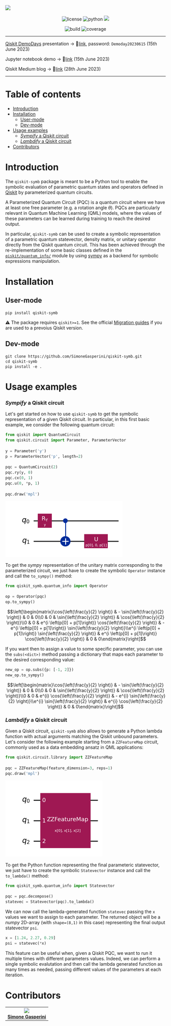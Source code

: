 ![](/img/logo.png)

<p align="center">
    <img title="license" src="https://img.shields.io/badge/license-Apache_2.0-blue.svg">
    <img title="python" src="https://img.shields.io/badge/python-≥3.9-blue.svg">
    <a href="https://qiskit.org/ecosystem/" alt="Ecosystem">
        <img src="https://img.shields.io/badge/Qiskit-Ecosystem-blueviolet.svg" /></a>
</p>

<p align="center">
    <img title="build" src='https://github.com/SimoneGasperini/qiskit-symb/actions/workflows/python-package.yml/badge.svg?branch=master'>
    <img title="coverage" src='https://coveralls.io/repos/github/SimoneGasperini/qiskit-symb/badge.svg?branch=master'>
</p>

***
[Qiskit DemoDays](https://github.com/Qiskit/feedback/wiki/Qiskit-DemoDays) presentation $\rightarrow$ :link:[link](https://ibm.webex.com/recordingservice/sites/ibm/recording/playback/c6d96f25edba103bb7d600505681044d),
password: `Demoday20230615` (15th June 2023)

Jupyter notebook demo $\rightarrow$ :link:[link](https://github.com/Qiskit/feedback/blob/main/demo-day-notebooks/2023-06-15/1_qiskit_symb_demo.ipynb) (15th June 2023)

Qiskit Medium blog $\rightarrow$ :link:[link](https://medium.com/p/b6b4407fa705) (28th June 2023)
***

# Table of contents
- [Introduction](#introduction)
- [Installation](#installation)
    - [User-mode](#user-mode)
    - [Dev-mode](#dev-mode)
- [Usage examples](#usage-examples)
    - [_Sympify_ a Qiskit circuit](#sympify-a-qiskit-circuit)
    - [_Lambdify_ a Qiskit circuit](#lambdify-a-qiskit-circuit)
- [Contributors](#contributors)


# Introduction
The `qiskit-symb` package is meant to be a Python tool to enable the symbolic evaluation of parametric quantum states and operators defined in [Qiskit](https://github.com/Qiskit/qiskit) by parameterized quantum circuits.

A Parameterized Quantum Circuit (PQC) is a quantum circuit where we have at least one free parameter (e.g. a rotation angle $\theta$). PQCs are particularly relevant in Quantum Machine Learning (QML) models, where the values of these parameters can be learned during training to reach the desired output.

In particular, `qiskit-symb` can be used to create a symbolic representation of a parametric quantum statevector, density matrix, or unitary operator directly from the Qiskit quantum circuit. This has been achieved through the re-implementation of some basic classes defined in the [`qiskit/quantum_info/`](https://github.com/Qiskit/qiskit/tree/main/qiskit/quantum_info) module by using [sympy](https://github.com/sympy/sympy) as a backend for symbolic expressions manipulation.


# Installation

## User-mode
```
pip install qiskit-symb
```

:warning: The package requires `qiskit>=1`. See the official [Migration guides](https://docs.quantum.ibm.com/api/migration-guides) if you are used to a prevoius Qiskit version.

## Dev-mode
```
git clone https://github.com/SimoneGasperini/qiskit-symb.git
cd qiskit-symb
pip install -e .
```


# Usage examples

### _Sympify_ a Qiskit circuit
Let's get started on how to use `qiskit-symb` to get the symbolic representation of a given Qiskit circuit. In particular, in this first basic example, we consider the following quantum circuit:
```python
from qiskit import QuantumCircuit
from qiskit.circuit import Parameter, ParameterVector

y = Parameter('y')
p = ParameterVector('p', length=2)

pqc = QuantumCircuit(2)
pqc.ry(y, 0)
pqc.cx(0, 1)
pqc.u(0, *p, 1)

pqc.draw('mpl')
```
![](/img/example_circuit.png)

To get the *sympy* representation of the unitary matrix corresponding to the parameterized circuit, we just have to create the symbolic `Operator` instance and call the `to_sympy()` method:
```python
from qiskit_symb.quantum_info import Operator

op = Operator(pqc)
op.to_sympy()
```
```math
\left[\begin{matrix}\cos{\left(\frac{y}{2} \right)} & - \sin{\left(\frac{y}{2} \right)} & 0 & 0\\0 & 0 & \sin{\left(\frac{y}{2} \right)} & \cos{\left(\frac{y}{2} \right)}\\0 & 0 & e^{i \left(p[0] + p[1]\right)} \cos{\left(\frac{y}{2} \right)} & - e^{i \left(p[0] + p[1]\right)} \sin{\left(\frac{y}{2} \right)}\\e^{i \left(p[0] + p[1]\right)} \sin{\left(\frac{y}{2} \right)} & e^{i \left(p[0] + p[1]\right)} \cos{\left(\frac{y}{2} \right)} & 0 & 0\end{matrix}\right]
```

If you want then to assign a value to some specific parameter, you can use the `subs(<dict>)` method passing a dictionary that maps each parameter to the desired corresponding value:
```python
new_op = op.subs({p: [-1, 2]})
new_op.to_sympy()
```
```math
\left[\begin{matrix}\cos{\left(\frac{y}{2} \right)} & - \sin{\left(\frac{y}{2} \right)} & 0 & 0\\0 & 0 & \sin{\left(\frac{y}{2} \right)} & \cos{\left(\frac{y}{2} \right)}\\0 & 0 & e^{i} \cos{\left(\frac{y}{2} \right)} & - e^{i} \sin{\left(\frac{y}{2} \right)}\\e^{i} \sin{\left(\frac{y}{2} \right)} & e^{i} \cos{\left(\frac{y}{2} \right)} & 0 & 0\end{matrix}\right]
```

### _Lambdify_ a Qiskit circuit
Given a Qiskit circuit, `qiskit-symb` also allows to generate a Python lambda function with actual arguments matching the Qiskit unbound parameters.
Let's consider the following example starting from a `ZZFeatureMap` circuit, commonly used as a data embedding ansatz in QML applications:
```python
from qiskit.circuit.library import ZZFeatureMap

pqc = ZZFeatureMap(feature_dimension=3, reps=1)
pqc.draw('mpl')
```
![](/img/zzfeaturemap_circuit.png)

To get the Python function representing the final parameteric statevector, we just have to create the symbolic `Statevector` instance and call the `to_lambda()` method:
```python
from qiskit_symb.quantum_info import Statevector

pqc = pqc.decompose()
statevec = Statevector(pqc).to_lambda()
```

We can now call the lambda-generated function `statevec` passing the `x` values we want to assign to each parameter. The returned object will be a *numpy* 2D-array (with `shape=(8,1)` in this case) representing the final output statevector `psi`.
```python
x = [1.24, 2.27, 0.29]
psi = statevec(*x)
```

This feature can be useful when, given a Qiskit PQC, we want to run it multiple times with different parameters values. Indeed, we can perform a single symbolic evalutation and then call the lambda generated function as many times as needed, passing different values of the parameters at each iteration.

# Contributors

<table>
  <tr>
    <td align="center"><a href="https://github.com/SimoneGasperini"><img src="https://avatars2.githubusercontent.com/u/71086758?s=400&v=4" width="120px;"/><br/><b>Simone Gasperini</b></a></td>
  </tr>
</table>
